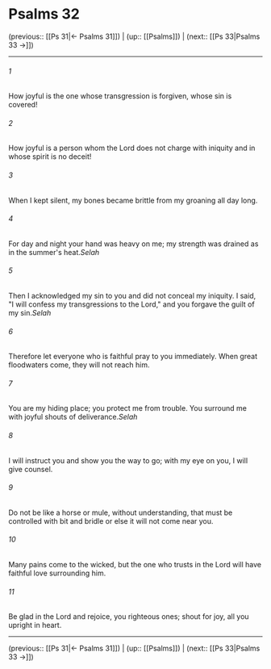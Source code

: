 # Psalms 32

(previous:: [[Ps 31|← Psalms 31]]) | (up:: [[Psalms]]) | (next:: [[Ps 33|Psalms 33 →]])

***


###### 1 
How joyful is the one whose transgression is forgiven, whose sin is covered! 

###### 2 
How joyful is a person whom the Lord does not charge with iniquity and in whose spirit is no deceit! 

###### 3 
When I kept silent, my bones became brittle from my groaning all day long. 

###### 4 
For day and night your hand was heavy on me; my strength was drained as in the summer's heat._Selah_ 

###### 5 
Then I acknowledged my sin to you and did not conceal my iniquity. I said, "I will confess my transgressions to the Lord," and you forgave the guilt of my sin._Selah_ 

###### 6 
Therefore let everyone who is faithful pray to you immediately. When great floodwaters come, they will not reach him. 

###### 7 
You are my hiding place; you protect me from trouble. You surround me with joyful shouts of deliverance._Selah_ 

###### 8 
I will instruct you and show you the way to go; with my eye on you, I will give counsel. 

###### 9 
Do not be like a horse or mule, without understanding, that must be controlled with bit and bridle or else it will not come near you. 

###### 10 
Many pains come to the wicked, but the one who trusts in the Lord will have faithful love surrounding him. 

###### 11 
Be glad in the Lord and rejoice, you righteous ones; shout for joy, all you upright in heart.

***

(previous:: [[Ps 31|← Psalms 31]]) | (up:: [[Psalms]]) | (next:: [[Ps 33|Psalms 33 →]])
